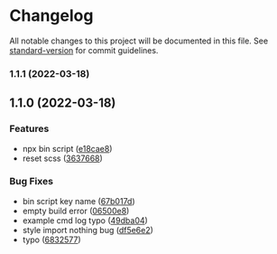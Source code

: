 # Changelog

All notable changes to this project will be documented in this file. See [standard-version](https://github.com/conventional-changelog/standard-version) for commit guidelines.

### 1.1.1 (2022-03-18)

## 1.1.0 (2022-03-18)


### Features

* npx bin script ([e18cae8](https://github.com/choisohyun/react-vite-ts-boilerplate/commit/e18cae8293ee838055da3b38cd7dd6b7216d2348))
* reset scss ([3637668](https://github.com/choisohyun/react-vite-ts-boilerplate/commit/36376686f59fa8e3ac54d95d6e090d0701b84033))


### Bug Fixes

* bin script key name ([67b017d](https://github.com/choisohyun/react-vite-ts-boilerplate/commit/67b017d041c7f2f6397a26207e3c29739103728f))
* empty build error ([06500e8](https://github.com/choisohyun/react-vite-ts-boilerplate/commit/06500e8dc0303138862ec1038d104b9e5040c7f5))
* example cmd log typo ([49dba04](https://github.com/choisohyun/react-vite-ts-boilerplate/commit/49dba046d1e6fcf385a1c8455c6029576e3221ee))
* style import nothing bug ([df5e6e2](https://github.com/choisohyun/react-vite-ts-boilerplate/commit/df5e6e24249a2d0f78708a592edde7dbe11e5306))
* typo ([6832577](https://github.com/choisohyun/react-vite-ts-boilerplate/commit/683257742eabacf4f85a335c367e640c6698807c))
